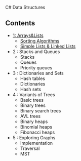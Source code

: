 C# Data Structures 
## Contents
- [ 1: Arrays&Lists](Arrays%20And%20Lists)
  - [Sorting Algorithms](Arrays%20And%20Lists/Soritng%20Algorithms)
  - [Simple Lists & Linked Lists](Arrays%20And%20Lists/Simple%20Lists%20and%20Linked%20List)
- 2 : Stacks and Queues
  - Stacks
  - Queues
  - Priority queues
- 3 : Dictionaries and Sets
  - Hash tables
  - Dictionaries
  - Hash sets
- 4 : Variants of Trees
  - Basic trees
  - Binary trees
  - Binary search trees
  - AVL trees
  - Binary heaps
  - Binomial heaps
  - Fibonacci heaps
- 5 : Exploring Graphs
  - Implementation
  - Traversal
  - MST
